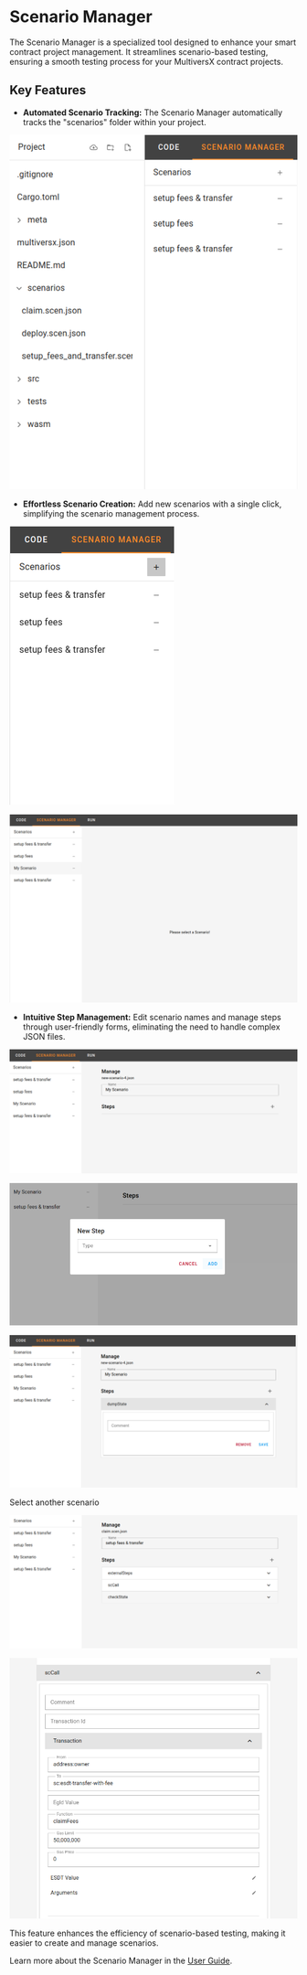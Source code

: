 # Scenario Manager

The Scenario Manager is a specialized tool designed to enhance your smart contract project management. It streamlines scenario-based testing, ensuring a smooth testing process for your MultiversX contract projects.

## Key Features

- **Automated Scenario Tracking:** The Scenario Manager automatically tracks the "scenarios" folder within your project.

![scenario-tracking](../static/img/scenario-tracking.png)

- **Effortless Scenario Creation:** Add new scenarios with a single click, simplifying the scenario management process.

![new-scenario](../static/img/new-scenario.png)

![scenario-selection](../static/img/scenario-selection.png)

- **Intuitive Step Management:** Edit scenario names and manage steps through user-friendly forms, eliminating the need to handle complex JSON files.

![new-step](../static/img/new-step.png)

![new-step-2](../static/img/new-step-2.png)

![new-step-2](../static/img/step-edition.png)

Select another scenario

![new-step-2](../static/img/step-selection.png)

![new-step-2](../static/img/advanced-form.png)


This feature enhances the efficiency of scenario-based testing, making it easier to create and manage scenarios.

Learn more about the Scenario Manager in the [User Guide](link-to-user-guide).
